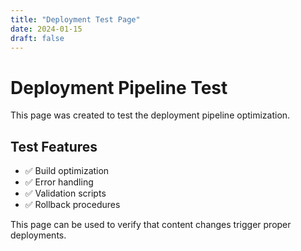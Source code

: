```yaml
---
title: "Deployment Test Page"
date: 2024-01-15
draft: false
---
```


# Deployment Pipeline Test

This page was created to test the deployment pipeline optimization.

## Test Features

- ✅ Build optimization
- ✅ Error handling
- ✅ Validation scripts
- ✅ Rollback procedures

This page can be used to verify that content changes trigger proper deployments.